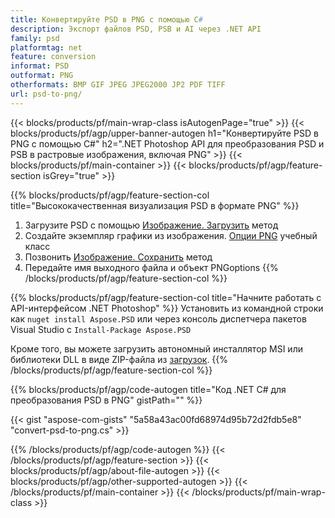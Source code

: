 ```yaml
---
title: Конвертируйте PSD в PNG с помощью C#
description: Экспорт файлов PSD, PSB и AI через .NET API
family: psd
platformtag: net
feature: conversion
informat: PSD
outformat: PNG
otherformats: BMP GIF JPEG JPEG2000 JP2 PDF TIFF
url: psd-to-png/
---
```


{{< blocks/products/pf/main-wrap-class isAutogenPage="true" >}}
{{< blocks/products/pf/agp/upper-banner-autogen h1="Конвертируйте PSD в PNG с помощью C#" h2=".NET Photoshop API для преобразования PSD и PSB в растровые изображения, включая PNG" >}}
{{< blocks/products/pf/main-container >}}
{{< blocks/products/pf/agp/feature-section isGrey="true" >}}

{{% blocks/products/pf/agp/feature-section-col title="Высококачественная визуализация PSD в формате PNG" %}}
1. Загрузите PSD с помощью [Изображение. Загрузить](https://apireference.aspose.com/psd/net/aspose.psd/image/methods/load/index) метод
1. Создайте экземпляр графики из изображения. [Опции PNG](https://apireference.aspose.com/psd/net/aspose.psd.imageoptions/pngoptions) учебный класс
1. Позвонить [Изображение. Сохранить](https://apireference.aspose.com/psd/net/aspose.psd/image/methods/save/index) метод
1. Передайте имя выходного файла и объект PNGoptions
{{% /blocks/products/pf/agp/feature-section-col %}}

{{% blocks/products/pf/agp/feature-section-col title="Начните работать с API-интерфейсом .NET Photoshop" %}}
Установить из командной строки как ```nuget install Aspose.PSD``` или через консоль диспетчера пакетов Visual Studio с ```Install-Package Aspose.PSD```

Кроме того, вы можете загрузить автономный инсталлятор MSI или библиотеки DLL в виде ZIP-файла из [загрузок](https://releases.aspose.com/psd/net).
{{% /blocks/products/pf/agp/feature-section-col %}}

{{% blocks/products/pf/agp/code-autogen title="Код .NET C# для преобразования PSD в PNG" gistPath="" %}}

{{< gist "aspose-com-gists" "5a58a43ac00fd68974d95b72d2fdb5e8" "convert-psd-to-png.cs" >}}

{{% /blocks/products/pf/agp/code-autogen %}}
{{< /blocks/products/pf/agp/feature-section >}}
{{< blocks/products/pf/agp/about-file-autogen >}}
{{< blocks/products/pf/agp/other-supported-autogen >}}
{{< /blocks/products/pf/main-container >}}
{{< /blocks/products/pf/main-wrap-class >}}
